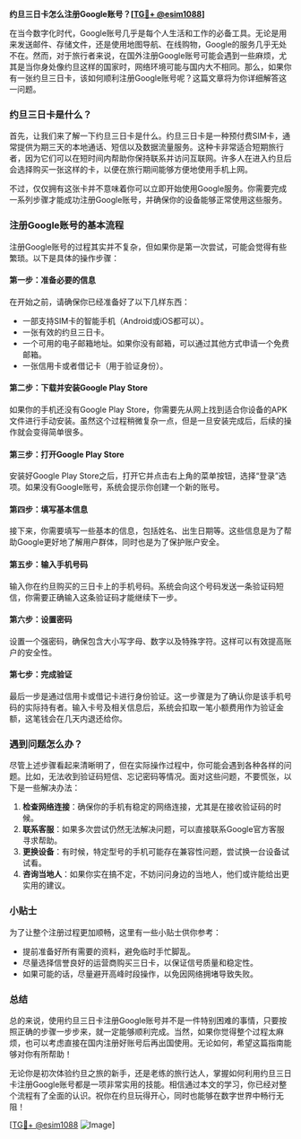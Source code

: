 **约旦三日卡怎么注册Google账号？[[TG💪+ @esim1088](https://t.me/s/esim1088)]**

在当今数字化时代，Google账号几乎是每个人生活和工作的必备工具。无论是用来发送邮件、存储文件，还是使用地图导航、在线购物，Google的服务几乎无处不在。然而，对于旅行者来说，在国外注册Google账号可能会遇到一些麻烦，尤其是当你身处像约旦这样的国家时，网络环境可能与国内大不相同。那么，如果你有一张约旦三日卡，该如何顺利注册Google账号呢？这篇文章将为你详细解答这一问题。

### 约旦三日卡是什么？

首先，让我们来了解一下约旦三日卡是什么。约旦三日卡是一种预付费SIM卡，通常提供为期三天的本地通话、短信以及数据流量服务。这种卡非常适合短期旅行者，因为它们可以在短时间内帮助你保持联系并访问互联网。许多人在进入约旦后会选择购买一张这样的卡，以便在旅行期间能够方便地使用手机上网。

不过，仅仅拥有这张卡并不意味着你可以立即开始使用Google服务。你需要完成一系列步骤才能成功注册Google账号，并确保你的设备能够正常使用这些服务。

### 注册Google账号的基本流程

注册Google账号的过程其实并不复杂，但如果你是第一次尝试，可能会觉得有些繁琐。以下是具体的操作步骤：

#### 第一步：准备必要的信息
在开始之前，请确保你已经准备好了以下几样东西：
- 一部支持SIM卡的智能手机（Android或iOS都可以）。
- 一张有效的约旦三日卡。
- 一个可用的电子邮箱地址。如果你没有邮箱，可以通过其他方式申请一个免费邮箱。
- 一张信用卡或者借记卡（用于验证身份）。

#### 第二步：下载并安装Google Play Store
如果你的手机还没有Google Play Store，你需要先从网上找到适合你设备的APK文件进行手动安装。虽然这个过程稍微复杂一点，但是一旦安装完成后，后续的操作就会变得简单很多。

#### 第三步：打开Google Play Store
安装好Google Play Store之后，打开它并点击右上角的菜单按钮，选择“登录”选项。如果没有Google账号，系统会提示你创建一个新的账号。

#### 第四步：填写基本信息
接下来，你需要填写一些基本的信息，包括姓名、出生日期等。这些信息是为了帮助Google更好地了解用户群体，同时也是为了保护账户安全。

#### 第五步：输入手机号码
输入你在约旦购买的三日卡上的手机号码。系统会向这个号码发送一条验证码短信，你需要正确输入这条验证码才能继续下一步。

#### 第六步：设置密码
设置一个强密码，确保包含大小写字母、数字以及特殊字符。这样可以有效提高账户的安全性。

#### 第七步：完成验证
最后一步是通过信用卡或借记卡进行身份验证。这一步骤是为了确认你是该手机号码的实际持有者。输入卡号及相关信息后，系统会扣取一笔小额费用作为验证金额，这笔钱会在几天内退还给你。

### 遇到问题怎么办？

尽管上述步骤看起来清晰明了，但在实际操作过程中，你可能会遇到各种各样的问题。比如，无法收到验证码短信、忘记密码等情况。面对这些问题，不要慌张，以下是一些解决办法：

1. **检查网络连接**：确保你的手机有稳定的网络连接，尤其是在接收验证码的时候。
2. **联系客服**：如果多次尝试仍然无法解决问题，可以直接联系Google官方客服寻求帮助。
3. **更换设备**：有时候，特定型号的手机可能存在兼容性问题，尝试换一台设备试试看。
4. **咨询当地人**：如果你实在搞不定，不妨问问身边的当地人，他们或许能给出更实用的建议。

### 小贴士

为了让整个注册过程更加顺畅，这里有一些小贴士供你参考：
- 提前准备好所有需要的资料，避免临时手忙脚乱。
- 尽量选择信誉良好的运营商购买三日卡，以保证信号质量和稳定性。
- 如果可能的话，尽量避开高峰时段操作，以免因网络拥堵导致失败。

### 总结

总的来说，使用约旦三日卡注册Google账号并不是一件特别困难的事情，只要按照正确的步骤一步步来，就一定能够顺利完成。当然，如果你觉得整个过程太麻烦，也可以考虑直接在国内注册好账号后再出国使用。无论如何，希望这篇指南能够对你有所帮助！

无论你是初次体验约旦之旅的新手，还是老练的旅行达人，掌握如何利用约旦三日卡注册Google账号都是一项非常实用的技能。相信通过本文的学习，你已经对整个流程有了全面的认识。祝你在约旦玩得开心，同时也能够在数字世界中畅行无阻！

[[TG💪+ @esim1088](https://t.me/s/esim1088) ![Image](https://i.postimg.cc/4NQfJmqS/Snipaste-2025-05-13-00-14-12.png)]